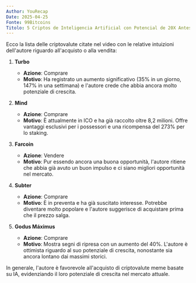 ```yaml
---
Author: YouRecap
Date: 2025-04-25
Fonte: 99Bitcoins
Titolo: 5 Criptos de Inteligencia Artificial con Potencial de 20X Antes de Mayo
---
```


Ecco la lista delle criptovalute citate nel video con le relative intuizioni dell'autore riguardo all'acquisto o alla vendita:

1. **Turbo**
   - **Azione**: Comprare
   - **Motivo**: Ha registrato un aumento significativo (35% in un giorno, 147% in una settimana) e l'autore crede che abbia ancora molto potenziale di crescita.

2. **Mind**
   - **Azione**: Comprare
   - **Motivo**: È attualmente in ICO e ha già raccolto oltre 8,2 milioni. Offre vantaggi esclusivi per i possessori e una ricompensa del 273% per lo staking.

3. **Farcoin**
   - **Azione**: Vendere
   - **Motivo**: Pur essendo ancora una buona opportunità, l'autore ritiene che abbia già avuto un buon impulso e ci siano migliori opportunità nel mercato.

4. **Subter**
   - **Azione**: Comprare
   - **Motivo**: È in preventa e ha già suscitato interesse. Potrebbe diventare molto popolare e l'autore suggerisce di acquistare prima che il prezzo salga.

5. **Godus Máximus**
   - **Azione**: Comprare
   - **Motivo**: Mostra segni di ripresa con un aumento del 40%. L'autore è ottimista riguardo al suo potenziale di crescita, nonostante sia ancora lontano dai massimi storici.

In generale, l'autore è favorevole all'acquisto di criptovalute meme basate su IA, evidenziando il loro potenziale di crescita nel mercato attuale.
